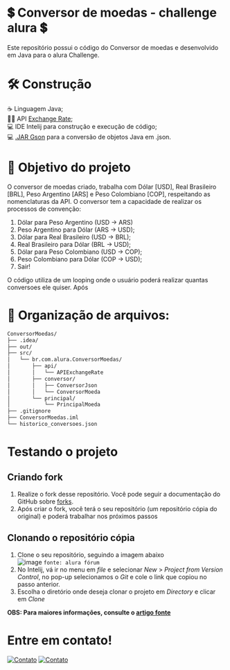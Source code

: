 # 💲 Conversor de moedas - challenge alura 💲
Este repositório possui o código do Conversor de moedas e desenvolvido em Java para o alura Challenge. 

# 🛠 Construção
☕ Linguagem Java;  
👩‍💻 API [Exchange Rate](https://www.exchangerate-api.com/);  
💻 IDE Intelij para construção e execução de código;   
💻 [.JAR Gson](https://mvnrepository.com/artifact/com.google.code.gson/gson/2.11.0) para a conversão de objetos Java em .json.

# 🏹 Objetivo do projeto
O conversor de moedas criado, trabalha com Dólar [USD], Real Brasileiro [BRL], Peso Argentino [ARS] e Peso Colombiano [COP], respeitando as nomenclaturas da API. O conversor tem a capacidade de realizar os processos de convenção:
1. Dólar para Peso Argentino (USD → ARS)
2. Peso Argentino para Dólar (ARS → USD);
3. Dólar para Real Brasileiro (USD → BRL);
4. Real Brasileiro para Dólar (BRL → USD);
5. Dólar para Peso Colombiano (USD → COP);
6. Peso Colombiano para Dólar (COP → USD);
7. Sair!

O código utiliza de um looping onde o usuário poderá realizar quantas conversoes ele quiser. Após 

# 📂 Organização de arquivos: 
```bash
ConversorMoedas/
├── .idea/
├── out/
├── src/
│   └── br.com.alura.ConversorMoedas/
│       ├── api/
│       │   └── APIExchangeRate
│       ├── conversor/
│       │   ├── ConversorJson
│       │   └── ConversorMoeda
│       └── principal/
│           └── PrincipalMoeda
├── .gitignore
├── ConversorMoedas.iml
└── historico_conversoes.json
```

# Testando o projeto 

## Criando fork
1. Realize o fork desse repositório. Você pode seguir a documentação do GitHub sobre [forks](https://docs.github.com/pt/pull-requests/collaborating-with-pull-requests/working-with-forks/fork-a-repo).
2. Após criar o fork, você terá o seu repositório (um repositório cópia do original) e poderá trabalhar nos próximos passos
## Clonando o repositório cópia
1. Clone o seu repositório, seguindo a imagem abaixo  
![image](https://github.com/user-attachments/assets/f6b353df-4cc1-41a0-8abc-f46719244cf3) ``fonte: alura fórum``
2. No Intelij, vá ir no menu em _file_ e selecionar _New_ > _Project from Version Control_, no pop-up selecionamos o _Git_ e cole o link que copiou no passo anterior.
3. Escolha o diretório onde deseja clonar o projeto em _Directory_ e clicar em _Clone_

__OBS: Para maiores informações, consulte o [artigo fonte](https://cursos.alura.com.br/forum/topico-importacao-do-github-para-o-intellij-433529)__

# Entre em contato!  
[![Contato](https://skillicons.dev/icons?i=gmail&theme=dark)](mailto:marialuizafernandes383@gmail.com)
[![Contato](https://skillicons.dev/icons?i=linkedin&theme=dark)](https://www.linkedin.com/in/marialuizafernandes21/)
